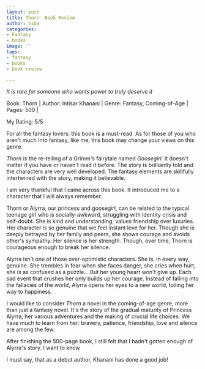 ```yaml
---
layout: post
title: Thorn- Book Review
author: hiba
categories:
- Fantasy
- books
image: ''
tags:
- fantasy
- books
- book review

---
```

_It is rare for someone who wants power to truly deserve it_

Book: Thorn | Author: Intisar Khanani | Genre: Fantasy, Coming-of-Age | Pages: 500 |

My Rating: 5/5

For all the fantasy lovers: this book is a must-read. As for those of you who aren't much into fantasy, like me, this book may change your views on this genre.

_Thorn_ is the re-telling of a Grimm's fairytale named _Goosegirl._ It doesn't matter if you have or haven't read it before. The story is brilliantly told and the characters are very well developed. The fantasy elements are skillfully intertwined with the story, making it believable. 

I am very thankful that I came across this book. It introduced me to a character that I will always remember. 

Thorn or Alyrra, our princess and goosegirl, can be related to the typical teenage girl who is socially-awkward, struggling with identity crisis and self-doubt. She is kind and understanding, values friendship over luxuries. Her character is so genuine that we feel instant love for her. Though she is deeply betrayed by her family and peers, she shows courage and avoids other's sympathy. Her silence is her strength. Though, over time, Thorn is courageous enough to break her silence.

Alyrra isn't one of those over-optimistic characters. She is, in every way, genuine. She trembles in fear when she faces danger, she cries when hurt, she is as confused as a puzzle....But her young heart won't give up. Each sad event that crushes her only builds up her courage. Instead of falling into the fallacies of the world, Alyrra opens her eyes to a new world, toiling her way to happiness. 

I would like to consider _Thorn_ a novel in the coming-of-age genre, more than just a fantasy novel. It's the story of the gradual maturity of Princess Alyrra, her various adventures and the making of crucial life choices. We have much to learn from her: bravery, patience, friendship, love and silence are among the few.

After finishing the 500-page book, I still felt that I hadn't gotten enough of Alyrra's story. I want to know 

I must say, that as a debut author, Khanani has done a good job!